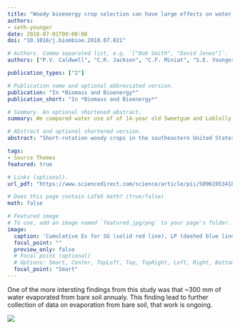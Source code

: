 ```yaml
---
title: "Woody bioenergy crop selection can have large effects on water yield: A southeastern United States case study"
authors:
- seth-younger
date: 2018-07-01T00:00:00
doi: "10.1016/j.biombioe.2018.07.021"

# Authors. Comma separated list, e.g. `["Bob Smith", "David Jones"]`.
authors: ["P.V. Caldwell", "C.R. Jackson", "C.F. Miniat", "S.E. Younger", "J.A. Vining", "J.J. McDonnell", "D.P. Aubrey"]

publication_types: ["2"]

# Publication name and optional abbreviated version.
publication: "In *Biomass and Bioenergy*"
publication_short: "In *Biomass and Bioenergy*"

# Summary. An optional shortened abstract.
summary: We compared water use of of 14-year old Sweetgum and Loblolly pine grown under intensive management. We found that Sweetgum were able to utilize almost 100% of precipitation while pine were efficient in their water use.

# Abstract and optional shortened version.
abstract: "Short-rotation woody crops in the southeastern United States will make a significant contribution to the growing renewable energy supply over the 21st century; however, there are few studies that investigate how species selection may affect water yield. Here we assessed the impact of species selection on annual and seasonal water budgets in unvegetated plots and late-rotation 14-15-year-old intensively managed loblolly pine (Pinus taeda L.) and sweetgum (Liquidambar styraciflua L.) stands in South Carolina USA. We found that while annual aboveground net primary productivity and bioenergy produced was similar between species, sweetgum transpiration was 53% higher than loblolly pine annually and 92% greater during the growing season. Canopy interception was 10.5% of annual precipitation and was not significantly different between the two species. Soil evaporation was less than 1.3% of annual precipitation and did not differ between species, but was 26% of precipitation in unvegetated plots. Annual water yield was 69% lower for sweetgum than loblolly pine, with water yield to precipitation ratios of 0.13 and 0.39 for sweetgum and loblolly pine, respectively. If planted at a large scale, the high transpiration and low water yield in sweetgum could result in declines in downstream water availability relative to loblolly pine by the end of the growing season when storage in groundwater, streams, and water supply reservoirs are typically at their lowest. Our results suggest that species selection is of critical importance when establishing forest plantations for woody bioenergy production due to potential impacts on downstream water yield."

tags:
- Source Themes
featured: true

# Links (optional).
url_pdf: "https://www.sciencedirect.com/science/article/pii/S0961953418301910?via%3Dihub"

# Does this page contain LaTeX math? (true/false)
math: false

# Featured image
# To use, add an image named `featured.jpg/png` to your page's folder. 
image:
  caption: 'Cumulative Es for SG (solid red line), LP (dashed blue line), and BA (dotted black line) based on lysimeter measurements on approximately weekly intervals'
  focal_point: ""
  preview_only: false
  # Focal point (optional)
  # Options: Smart, Center, TopLeft, Top, TopRight, Left, Right, BottomLeft, Bottom, BottomRight
  focal_point: "Smart"
---
```


One of the more intersting findings from this study was that ~300 mm of water evaporated from bare soil annualy. This finding lead to further collection of data on evaporation from bare soil, that work is ongoing.

![](https://seyounger.github.io/pictures/water-use-soil-evap.png)
